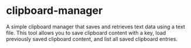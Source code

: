 # clipboard-manager
A simple clipboard manager that saves and retrieves text data using a text file. This tool allows you to save clipboard content with a key, load previously saved clipboard content, and list all saved clipboard entries.
